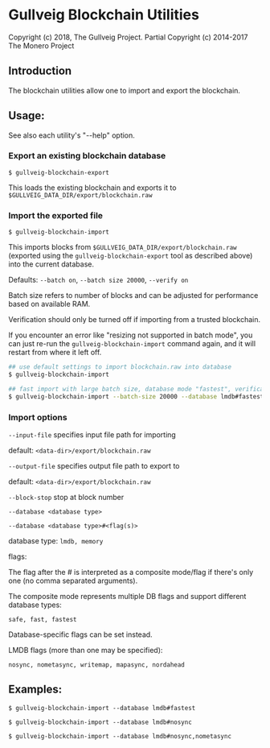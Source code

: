 # Gullveig Blockchain Utilities

Copyright (c) 2018, The Gullveig Project. Partial Copyright (c) 2014-2017 The Monero Project

## Introduction

The blockchain utilities allow one to import and export the blockchain.

## Usage:

See also each utility's "--help" option.

### Export an existing blockchain database

`$ gullveig-blockchain-export`

This loads the existing blockchain and exports it to `$GULLVEIG_DATA_DIR/export/blockchain.raw`

### Import the exported file

`$ gullveig-blockchain-import`

This imports blocks from `$GULLVEIG_DATA_DIR/export/blockchain.raw` (exported using the
`gullveig-blockchain-export` tool as described above) into the current database.

Defaults: `--batch on`, `--batch size 20000`, `--verify on`

Batch size refers to number of blocks and can be adjusted for performance based on available RAM.

Verification should only be turned off if importing from a trusted blockchain.

If you encounter an error like "resizing not supported in batch mode", you can just re-run
the `gullveig-blockchain-import` command again, and it will restart from where it left off.

```bash
## use default settings to import blockchain.raw into database
$ gullveig-blockchain-import

## fast import with large batch size, database mode "fastest", verification off
$ gullveig-blockchain-import --batch-size 20000 --database lmdb#fastest --verify off

```

### Import options

`--input-file`
specifies input file path for importing

default: `<data-dir>/export/blockchain.raw`

`--output-file`
specifies output file path to export to

default: `<data-dir>/export/blockchain.raw`

`--block-stop`
stop at block number

`--database <database type>`

`--database <database type>#<flag(s)>`

database type: `lmdb, memory`

flags:

The flag after the # is interpreted as a composite mode/flag if there's only
one (no comma separated arguments).

The composite mode represents multiple DB flags and support different database types:

`safe, fast, fastest`

Database-specific flags can be set instead.

LMDB flags (more than one may be specified):

`nosync, nometasync, writemap, mapasync, nordahead`

## Examples:

```
$ gullveig-blockchain-import --database lmdb#fastest

$ gullveig-blockchain-import --database lmdb#nosync

$ gullveig-blockchain-import --database lmdb#nosync,nometasync
```
